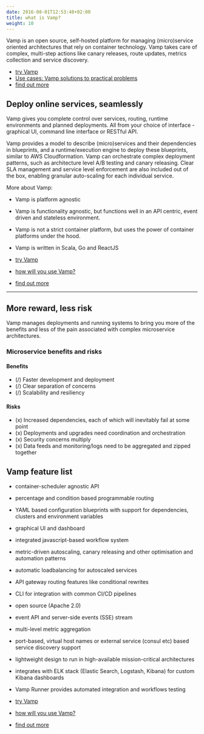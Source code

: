 ```yaml
---
date: 2016-08-01T12:53:48+02:00
title: what is Vamp?
weight: 10
---
```


Vamp is an open source, self-hosted platform for managing (micro)service oriented architectures that rely on container technology. Vamp takes care of complex, multi-step actions like canary releases, route updates, metrics collection and service discovery. 

* [try Vamp](/try-vamp/)
* [Use cases: Vamp solutions to practical problems](use-cases/)
* [find out more](/resources/how-vamp-works/)

## Deploy online services, seamlessly

Vamp gives you complete control over services, routing, runtime environments and planned deployments. All from your choice of interface - graphical UI, command line interface or RESTful API.

Vamp provides a model to describe (micro)services and their dependencies in blueprints, and a runtime/execution engine to deploy these blueprints, similar to AWS Cloudformation.
Vamp can orchestrate complex deployment patterns, such as architecture level A/B testing and canary releasing. Clear SLA management and service level enforcement are also included out of the box, enabling granular auto-scaling for each individual service.  

More about Vamp:

* Vamp is platform agnostic
* Vamp is functionality agnostic, but functions well in an API centric, event driven and stateless environment. 
* Vamp is not a strict container platform, but uses the power of container platforms under the hood.
* Vamp is written in Scala, Go and ReactJS 

* [try Vamp](/try-vamp/)
* [how will you use Vamp?](use-cases/)
* [find out more](/resources/how-vamp-works/)

--------

## More reward, less risk

Vamp manages deployments and running systems to bring you more of the benefits and less of the pain associated with complex microservice architectures.

### Microservice benefits and risks

#### Benefits

* (/) Faster development and deployment
* (/) Clear separation of concerns
* (/) Scalability and resiliency

#### Risks

* (x) Increased dependencies, each of which will inevitably fail at some point
* (x) Deployments and upgrades need coordination and orchestration
* (x) Security concerns multiply
* (x) Data feeds and monitoring/logs need to be aggregated and zipped together

## Vamp feature list

* container-scheduler agnostic API
* percentage and condition based programmable routing
* YAML based configuration blueprints with support for dependencies, clusters and environment variables
* graphical UI and dashboard
* integrated javascript-based workflow system 
* metric-driven autoscaling, canary releasing and other optimisation and automation patterns
* automatic loadbalancing for autoscaled services
* API gateway routing features like conditional rewrites
* CLI for integration with common CI/CD pipelines
* open source (Apache 2.0)
* event API and server-side events (SSE) stream
* multi-level metric aggregation
* port-based, virtual host names or external service (consul etc) based service discovery support
* lightweight design to run in high-available mission-critical architectures
* integrates with ELK stack (Elastic Search, Logstash, Kibana) for custom Kibana dashboards
* Vamp Runner provides automated integration and workflows testing 

* [try Vamp](/try-vamp/)
* [how will you use Vamp?](use-cases/)
* [find out more](/resources/how-vamp-works/)